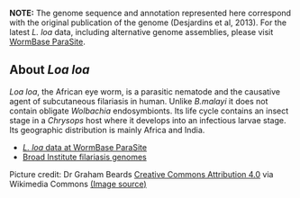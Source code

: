 
**NOTE:** The genome sequence and annotation represented here correspond
with the original publication of the genome (Desjardins et al, 2013).
For the latest *L. loa* data, including alternative genome assemblies,
please visit [WormBase
ParaSite](https://parasite.wormbase.org/Loa_loa_prjna246086).

About *Loa loa*
---------------

*Loa loa*, the African eye worm, is a parasitic nematode and the
causative agent of subcutaneous filariasis in human. Unlike *B.malayi*
it does not contain obligate *Wolbachia* endosymbionts. Its life cycle
contains an insect stage in a *Chrysops* host where it develops into an
infectious larvae stage. Its geographic distribution is mainly Africa
and India.

-   [*L. loa* data at WormBase
    ParaSite](https://parasite.wormbase.org/Loa_loa_prjna246086)
-   [Broad Institute filariasis
    genomes](http://www.broadinstitute.org/annotation/genome/filarial_worms/GenomeDescriptions.html)

Picture credit:
Dr Graham Beards [Creative Commons Attribution 4.0](https://creativecommons.org/licenses/by-sa/3.0) via Wikimedia Commons [(Image source)](https://commons.wikimedia.org/wiki/File:Loa_loa_in_blood_Giemsa_stain.jpg)


